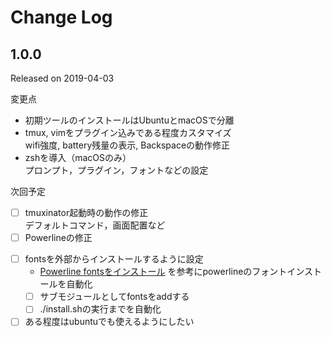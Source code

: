 # Change Log

## 1.0.0 
Released on 2019-04-03

変更点
* 初期ツールのインストールはUbuntuとmacOSで分離
* tmux, vimをプラグイン込みである程度カスタマイズ  
  wifi強度, battery残量の表示, Backspaceの動作修正
* zshを導入（macOSのみ）  
    プロンプト，プラグイン，フォントなどの設定

次回予定
- [ ] tmuxinator起動時の動作の修正  
  デフォルトコマンド，画面配置など
- [ ] Powerlineの修正
* [ ] fontsを外部からインストールするように設定
  * [Powerline fontsをインストール](https://qiita.com/park-jh/items/557a9d5b470947aef2f5#powerline-fonts%E3%82%92%E3%82%A4%E3%83%B3%E3%82%B9%E3%83%88%E3%83%BC%E3%83%AB) を参考にpowerlineのフォントインストールを自動化
  * [ ] サブモジュールとしてfontsをaddする
  * [ ] ./install.shの実行までを自動化
* [ ] ある程度はubuntuでも使えるようにしたい
